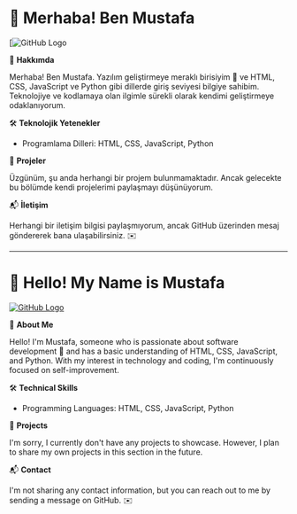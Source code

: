 # 👋 Merhaba! Ben Mustafa

[![GitHub Logo](https://github.com/IPeOnI)

🧐 **Hakkımda**

Merhaba! Ben Mustafa. Yazılım geliştirmeye meraklı birisiyim 🚀 ve HTML, CSS, JavaScript ve Python gibi dillerde giriş seviyesi bilgiye sahibim. Teknolojiye ve kodlamaya olan ilgimle sürekli olarak kendimi geliştirmeye odaklanıyorum.

🛠️ **Teknolojik Yetenekler**

- Programlama Dilleri: HTML, CSS, JavaScript, Python

📂 **Projeler**

Üzgünüm, şu anda herhangi bir projem bulunmamaktadır. Ancak gelecekte bu bölümde kendi projelerimi paylaşmayı düşünüyorum.

📬 **İletişim**

Herhangi bir iletişim bilgisi paylaşmıyorum, ancak GitHub üzerinden mesaj göndererek bana ulaşabilirsiniz. ✉️

---

# 👋 Hello! My Name is Mustafa

[![GitHub Logo](https://github.com/IPeOnI/avatar.png)](https://github.com/IPeOnI)

🧐 **About Me**

Hello! I'm Mustafa, someone who is passionate about software development 🚀 and has a basic understanding of HTML, CSS, JavaScript, and Python. With my interest in technology and coding, I'm continuously focused on self-improvement.

🛠️ **Technical Skills**

- Programming Languages: HTML, CSS, JavaScript, Python

📂 **Projects**

I'm sorry, I currently don't have any projects to showcase. However, I plan to share my own projects in this section in the future.

📬 **Contact**

I'm not sharing any contact information, but you can reach out to me by sending a message on GitHub. ✉️
